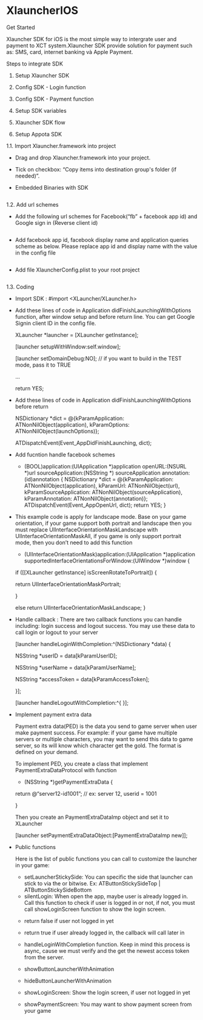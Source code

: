 # XlauncherIOS
Get Started

Xlauncher SDK for iOS is the most simple way to intergrate user and payment to XCT system.Xlauncher SDK provide solution for payment such as: SMS, card, internet banking và Apple Payment.

Steps to integrate SDK

1. Setup Xlauncher SDK

2. Config SDK - Login function

3. Config SDK - Payment function

4. Setup SDK variables

5. Xlauncher SDK flow



1. Setup Appota SDK

1.1. Import Xlauncher.framework into project

- Drag and drop Xlauncher.framework into your project.

- Tick on checkbox: “Copy items into destination group's folder (if needed)”.

- Embedded Binaries with SDK

<image>

1.2. Add url schemes

- Add the following url schemes for Facebook(“fb” + facebook app id) and Google sign in (Reverse client id)

<image>

- Add facebook app id, facebook display name and application queries scheme as below. Please replace app id and display name with the value in the config file

<image>

- Add file XlauncherConfig.plist to your root project

<image>

1.3. Coding

- Import SDK : #import <XLauncher/XLauncher.h> 

- Add these lines of code in Application didFinishLaunchingWithOptions function, after window setup and before return line. You can get Google Signin client ID in the config file. 

    XLauncher *launcher = [XLauncher getInstance];

    [launcher setupWithWindow:self.window];

    [launcher setDomainDebug:NO]; // if you want to build in the TEST mode, pass it to TRUE

    ...

    return YES; 

- Add these lines of code in Application didFinishLaunchingWithOptions before return

    NSDictionary *dict = @{kParamApplication: ATNonNilObject(application), kParamOptions: ATNonNilObject(launchOptions)}; 

    ATDispatchEvent(Event_AppDidFinishLaunching, dict);

- Add fucntion handle facebook schemes 

    - (BOOL)application:(UIApplication *)application openURL:(NSURL *)url sourceApplication:(NSString *)
    sourceApplication annotation:(id)annotation { 
    NSDictionary *dict = @{kParamApplication: ATNonNilObject(application), kParamUrl: ATNonNilObject(url), 
    kParamSourceApplication: ATNonNilObject(sourceApplication), kParamAnnotation: ATNonNilObject(annotation)}; 
    ATDispatchEvent(Event_AppOpenUrl, dict); 
    return YES; }

- This example code is apply for landscape mode. Base on your game orientation, if your game support both portrait and landscape then you must replace UIInterfaceOrientationMaskLandscape with UIInterfaceOrientationMaskAll, if you game is only support portrait mode, then you don’t need to add this function

    - (UIInterfaceOrientationMask)application:(UIApplication *)application supportedInterfaceOrientationsForWindow:(UIWindow *)window
    { 

    if ([[XLauncher getInstance] isScreenRotateToPortrait]) { 

    return UIInterfaceOrientationMaskPortrait; 

    } 

    else 	return UIInterfaceOrientationMaskLandscape; } 

- Handle callback : There are two callback functions you can handle including: login success and logout success. You may use these data to call login or logout to your server

    [launcher handleLoginWithCompletion:^(NSDictionary *data) { 

    NSString *userID = data[kParamUserID];

    NSString *userName = data[kParamUserName];

    NSString *accessToken = data[kParamAccessToken]; 

    }]; 

    [launcher handleLogoutWithCompletion:^{ }]; 

- Implement payment extra data

    Payment extra data(PED) is the data you send to game server when user make payment success. For example: if your game have multiple servers or multiple characters, you may want to send this data to game server, so its will know which character get the gold. The format is defined on your demand. 

    To implement PED, you create a class that implement PaymentExtraDataProtocol with function

    - (NSString *)getPaymentExtraData { 

    return @“server12-id1001”; // ex: server 12, userid = 1001

    }

    Then you create an PaymentExtraDataImp object and set it to XLauncher

    [launcher setPaymentExtraDataObject:[PaymentExtraDataImp new]];

- Public functions

    Here is the list of public functions you can call to customize the launcher in your game: 
    - setLauncherStickySide: You can specific the side that launcher can stick to via the or 
    bitwise. Ex: ATButtonStickySideTop | ATButtonStickySideBottom 
    - silentLogin: When open the app, maybe user is already logged in. Call this function to check if user is logged in or not, if not, you must call showLoginScreen function to show the login screen. 
    * return false if user not logged in yet

    * return true if user already logged in, the callback will call later in 
    - handleLoginWithCompletion function. Keep in mind this process is async, cause we must verify and the get the newest access token from the server. 
    - showButtonLauncherWithAnimation 
    - hideButtonLauncherWithAnimation

    - showLoginScreen: Show the login screen, if user not logged in yet
    - showPaymentScreen: You may want to show payment screen from your game
    

